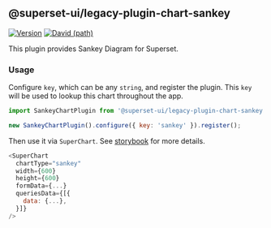## @superset-ui/legacy-plugin-chart-sankey

[![Version](https://img.shields.io/npm/v/@superset-ui/legacy-plugin-chart-sankey.svg?style=flat-square)](https://www.npmjs.com/package/@superset-ui/legacy-plugin-chart-sankey)
[![David (path)](https://img.shields.io/david/apache-superset/superset-ui-plugins.svg?path=packages%2Fsuperset-ui-legacy-plugin-chart-sankey&style=flat-square)](https://david-dm.org/apache-superset/superset-ui-plugins?path=packages/superset-ui-legacy-plugin-chart-sankey)

This plugin provides Sankey Diagram for Superset.

### Usage

Configure `key`, which can be any `string`, and register the plugin. This `key` will be used to
lookup this chart throughout the app.

```js
import SankeyChartPlugin from '@superset-ui/legacy-plugin-chart-sankey';

new SankeyChartPlugin().configure({ key: 'sankey' }).register();
```

Then use it via `SuperChart`. See
[storybook](https://apache-superset.github.io/superset-ui-plugins/?selectedKind=plugin-chart-sankey)
for more details.

```js
<SuperChart
  chartType="sankey"
  width={600}
  height={600}
  formData={...}
  queriesData={[{
    data: {...},
  }]}
/>
```

